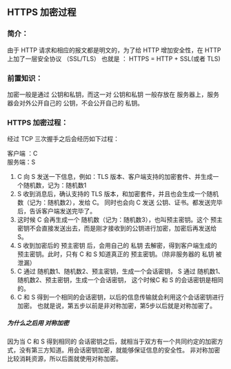 

## HTTPS 加密过程
### 简介：
由于 HTTP 请求和相应的报文都是明文的，为了给 HTTP 增加安全性，在 HTTP 上加了一层安全协议 （SSL/TLS）
也就是 ：
HTTPS = HTTP + SSL(或者 TLS)

### 前置知识：
加密一般是通过 公钥和私钥，而这一对 公钥和私钥 一般存放在 服务器上，服务器会对外公开自己的 公钥，不会公开自己的 私钥。


### HTTPS 加密过程：
经过 TCP 三次握手之后会经历如下过程：

客户端 ：C  
服务端：S

1. C 向 S 发送一下信息，例如：TLS 版本、客户端支持的加密套件、并生成一个随机数，记为：随机数1
2. S 收到消息后，确认支持的 TLS 版本，和加密套件，并且也会生成一个随机数（记为：随机数2），发给 C。
同时也会向 C 发送 公钥、证书。都发送完毕后，告诉客户端发送完毕了。
3. 这时候 C 会再生成一个 随机数（记为：随机数3），也叫预主密钥。这个 预主密钥不会直接发送出去，而是刚才接收到的公钥进行加密，加密后再发送给 S。
4. S 收到加密后的 预主密钥 后，会用自己的 私钥 去解密，得到客户端生成的 预主密钥。此时，只有 C 和 S 知道真正的 预主密钥。（除非服务器的 私钥 被泄漏）
5. C 通过 随机数1、随机数2、预主密钥，生成一个会话密钥，
S 通过 随机数1、随机数2、预主密钥，生成一个会话密钥，
这个时候C 和 S 的会话密钥是相同的。
6. C 和 S 得到一个相同的会话密钥，以后的信息传输就会利用这个会话密钥进行加密。
也就是说，第五步以前是非对称加密，第5步以后就是对称加密了。


##### 为什么之后用 对称加密
因为当 C 和 S 得到相同的 会话密钥之后，就相当于双方有一个共同约定的加密方式，没有第三方知道。用会话密钥加密，就能够保证信息的安全性。
非对称加密比较消耗资源，所以后面就使用对称加密。

